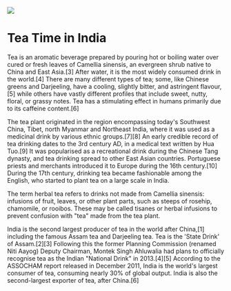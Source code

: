 <a href="https://juncture-digital.org"><img src="https://gitcdn.link/cdn/jstor-labs/juncture/main/images/ve-button.png"></a>

<param ve-config title="Tea Time in India" author="Romita Ray" banner="https://upload.wikimedia.org/wikipedia/commons/a/a4/Tea_Banner3.jpg"
layout="vertical">




# Tea Time in India

Tea is an aromatic beverage prepared by pouring hot or boiling water over cured or fresh leaves of Camellia sinensis, an evergreen shrub native to China and East Asia.[3] After water, it is the most widely consumed drink in the world.[4] There are many different types of tea; some, like Chinese greens and Darjeeling, have a cooling, slightly bitter, and astringent flavour,[5] while others have vastly different profiles that include sweet, nutty, floral, or grassy notes. Tea has a stimulating effect in humans primarily due to its caffeine content.[6]
<param ve-image url="https://upload.wikimedia.org/wikipedia/commons/e/e3/Camellia_sinensis_-_K%C3%B6hler%E2%80%93s_Medizinal-Pflanzen-025.jpg">

The tea plant originated in the region encompassing today's Southwest China, Tibet, north Myanmar and Northeast India, where it was used as a medicinal drink by various ethnic groups.[7][8] An early credible record of tea drinking dates to the 3rd century AD, in a medical text written by Hua Tuo.[9] It was popularised as a recreational drink during the Chinese Tang dynasty, and tea drinking spread to other East Asian countries. Portuguese priests and merchants introduced it to Europe during the 16th century.[10] During the 17th century, drinking tea became fashionable among the English, who started to plant tea on a large scale in India.
<param ve-map url="https://upload.wikimedia.org/wikipedia/commons/thumb/e/e8/World_Map_Tea_Production.svg/1280px-World_Map_Tea_Production.svg.png">

The term herbal tea refers to drinks not made from Camellia sinensis: infusions of fruit, leaves, or other plant parts, such as steeps of rosehip, chamomile, or rooibos. These may be called tisanes or herbal infusions to prevent confusion with "tea" made from the tea plant.
<param ve-image url="/Leopard.JPG">

India is the second largest producer of tea in the world after China,[1] including the famous Assam tea and Darjeeling tea. Tea is the 'State Drink' of Assam.[2][3] Following this the former Planning Commission (renamed Niti Aayog) Deputy Chairman, Montek Singh Ahluwalia had plans to officially recognise tea as the Indian "National Drink" in 2013.[4][5] According to the ASSOCHAM report released in December 2011, India is the world's largest consumer of tea, consuming nearly 30% of global output. India is also the second-largest exporter of tea, after China.[6] 
<param ve-video url="https://youtu.be/HuIg2l8NdeQ">

